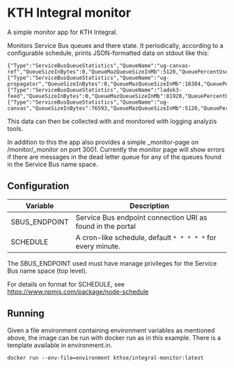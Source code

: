 # KTH Integral monitor

A simple monitor app for KTH Integral.

Monitors Service Bus queues and there state.
It periodically, according to a configurable schedule, prints JSON-formatted
data on stdout like this:

```
{"Type":"ServiceBusQueueStatistics","QueueName":"ug-canvas-ref","QueueSizeInBytes":0,"QueueMazQueueSizeInMb":5120,"QueuePercentUsed":0,"QueueMessages":0,"QueueDeadLetters":0}
{"Type":"ServiceBusQueueStatistics","QueueName":"ug-propagator","QueueSizeInBytes":0,"QueueMazQueueSizeInMb":16384,"QueuePercentUsed":0,"QueueMessages":0,"QueueDeadLetters":0}
{"Type":"ServiceBusQueueStatistics","QueueName":"ladok3-feed","QueueSizeInBytes":0,"QueueMazQueueSizeInMb":81920,"QueuePercentUsed":0,"QueueMessages":0,"QueueDeadLetters":0}
{"Type":"ServiceBusQueueStatistics","QueueName":"ug-canvas","QueueSizeInBytes":76593,"QueueMazQueueSizeInMb":5120,"QueuePercentUsed":0.000014608955383300781,"QueueMessages":0,"QueueDeadLetters":106}
```

This data can then be collected with and monitored with logging analyzis tools.

In addition to this the app also provides a simple _monitor-page on /monitor/_monitor on port 3001.
Currently the monitor page will show errors if there are messages in the dead letter queue for any
of the queues found in the Service Bus name space.

## Configuration

| Variable | Description |
|----------|-------------|
| SBUS_ENDPOINT | Service Bus endpoint connection URI as found in the portal |
| SCHEDULE | A cron-like schedule, default `* * * * *` for every minute. |

The SBUS_ENDPOINT used must have manage privileges for the Service Bus name space (top level).

For details on format for SCHEDULE, see https://www.npmjs.com/package/node-schedule

## Running

Given a file environment containing environment variables as mentioned above, the image can be run with docker run as in this example.
There is a template available in environment.in.

```
docker run --env-file=environment kthse/integral-monitor:latest
```
